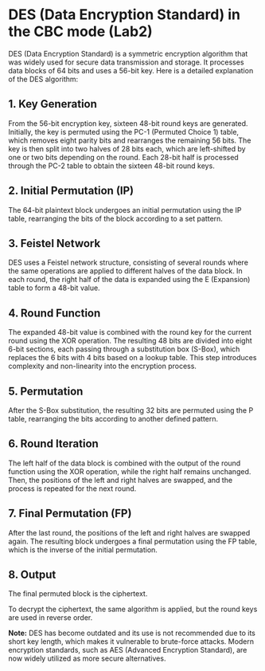 # DES (Data Encryption Standard) in the CBC mode (Lab2)

DES (Data Encryption Standard) is a symmetric encryption algorithm that was widely used for secure data transmission and storage. It processes data blocks of 64 bits and uses a 56-bit key. Here is a detailed explanation of the DES algorithm:

## **1. Key Generation**
From the 56-bit encryption key, sixteen 48-bit round keys are generated. Initially, the key is permuted using the PC-1 (Permuted Choice 1) table, which removes eight parity bits and rearranges the remaining 56 bits. The key is then split into two halves of 28 bits each, which are left-shifted by one or two bits depending on the round. Each 28-bit half is processed through the PC-2 table to obtain the sixteen 48-bit round keys.

## **2. Initial Permutation (IP)**
The 64-bit plaintext block undergoes an initial permutation using the IP table, rearranging the bits of the block according to a set pattern.

## **3. Feistel Network**
DES uses a Feistel network structure, consisting of several rounds where the same operations are applied to different halves of the data block. In each round, the right half of the data is expanded using the E (Expansion) table to form a 48-bit value.

## **4. Round Function**
The expanded 48-bit value is combined with the round key for the current round using the XOR operation. The resulting 48 bits are divided into eight 6-bit sections, each passing through a substitution box (S-Box), which replaces the 6 bits with 4 bits based on a lookup table. This step introduces complexity and non-linearity into the encryption process.

## **5. Permutation**
After the S-Box substitution, the resulting 32 bits are permuted using the P table, rearranging the bits according to another defined pattern.

## **6. Round Iteration**
The left half of the data block is combined with the output of the round function using the XOR operation, while the right half remains unchanged. Then, the positions of the left and right halves are swapped, and the process is repeated for the next round.

## **7. Final Permutation (FP)**
After the last round, the positions of the left and right halves are swapped again. The resulting block undergoes a final permutation using the FP table, which is the inverse of the initial permutation.

## **8. Output**
The final permuted block is the ciphertext.

To decrypt the ciphertext, the same algorithm is applied, but the round keys are used in reverse order.

**Note:** DES has become outdated and its use is not recommended due to its short key length, which makes it vulnerable to brute-force attacks. Modern encryption standards, such as AES (Advanced Encryption Standard), are now widely utilized as more secure alternatives.
